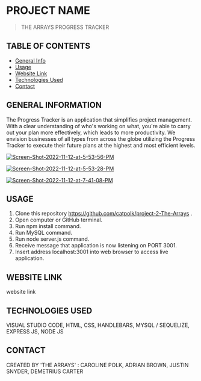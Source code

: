 # PROJECT NAME
> THE ARRAYS PROGRESS TRACKER 

## TABLE OF CONTENTS
* [General Info](#general-information)
* [Usage](#usage)
* [Website Link](#website-link)
* [Technologies Used](#technologies-used)
* [Contact](#contact)

## GENERAL INFORMATION
The Progress Tracker is an application that simplifies project management. With a clear understanding of who's working on what, you're able to carry  out your plan more effectively, which leads to more productivity. We envision businesses of all types from across the globe utilizing the Progress Tracker to execute their future plans at the highest and  most efficient levels. 

<a href="https://ibb.co/7VktNwn"><img src="https://i.ibb.co/P4DGz7c/Screen-Shot-2022-11-12-at-5-53-56-PM.png" alt="Screen-Shot-2022-11-12-at-5-53-56-PM" border="0" /></a>

<a href="https://ibb.co/hMYp9fy"><img src="https://i.ibb.co/kymYB1x/Screen-Shot-2022-11-12-at-5-53-28-PM.png" alt="Screen-Shot-2022-11-12-at-5-53-28-PM" border="0" /></a>

<a href="https://ibb.co/KxYMq2B"><img src="https://i.ibb.co/Zz3n8Bv/Screen-Shot-2022-11-12-at-7-41-08-PM.png" alt="Screen-Shot-2022-11-12-at-7-41-08-PM" border="0" /></a>

## USAGE
1. Clone this repository https://github.com/catpolk/project-2-The-Arrays .
2. Open computer or GitHub terminal. 
3. Run npm install command.
4. Run MySQL command.
5. Run node server.js command.
6. Receive message that application is now listening on PORT 3001.
7. Insert address localhost:3001 into web browser to access live application. 



## WEBSITE LINK
website link

## TECHNOLOGIES USED
VISUAL STUDIO CODE,
HTML,
CSS,
HANDLEBARS,
MYSQL / SEQUELIZE,
EXPRESS JS,
NODE JS

## CONTACT
CREATED BY 'THE ARRAYS' :
CAROLINE POLK,
ADRIAN BROWN,
JUSTIN SNYDER,
DEMETRIUS CARTER

